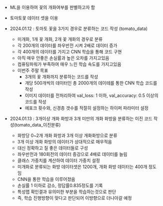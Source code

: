 - ML을 이용하여 꽃의 개화여부를 판별하고자 함
- 토마토꽃 데이터 셋을 이용
  
    
- 2024.01.12 : 토마토 꽃을 3가지 경우로 분류하는 코드 작성 (tomato_data)
  - 미개화, 1개 꽃 개화, 2개 꽃 개화의 경우로 분류
  - 각 200개의 데이터를 좌우반전 시켜 2배로 데이터 증가
  - 각 400개의 데이터를 가지고 CNN 학습을 통해 코드 구현
  - 아직 매우 안좋은 손실률과 높은 오차를 가지고있음
  - 컴퓨팅파워가 부족하여 매우 느린 학습 속도를 가지고있음
  - 이번주 주말 목표
    - 3개의 꽃 개화까지 분류하는 코드를 작성
    - 개당 500개씩의 데이터인 총 2000개의 데이테를 통한 CNN 학습 코드를 작성
    - 이미지 데이터를 전처리하여 val_loss: 1 이하, val_accuracy: 0.5 이상의 코드를 작성
    - 에포크 횟수와, 신경층 갯수를 적절히 설정하는 하이퍼 파라미터 설정

- 2024.01.13 : 3개이상 개화 화방과 3개 미만의 개화 화방을 분류하는 이진 코드 작성(tomato_data_이진분류)
  - 화방당 0~2개 개화 화방과 3개 이상 개화화방으로 분류
  - 3개 이상 개화 화방의 데이터가 상대적으로 매우적음
  - 대신 정확하고 질 좋은 데이터들로 구성
  - 좌우반전과 180회전의 데이터 증강으로 4배로 데이터를 늘림
  - 클래스 가중치를 계산하여 데이터 가중치 설정
  - 미개화로 분류되는 화방 데이터셋은 1200개, 개화 화방 데이터는 400개 정도임
  - CNN을 통한 학습을 이루어졌음
  - 손실률 1 이하로 감소, 정답률0.835정도를 기록
  - 특성맵 확인결과 유의미한 부분을 학습하는것으로 판단
  - 즉, 학습 진행방향이 맞다고 판단되어 이방향으로 더나아갈 예정    

<!---
ChaeJiHoon/ChaeJiHoon is a ✨ special ✨ repository because its `README.md` (this file) appears on your GitHub profile.
You can click the Preview link to take a look at your changes.
--->
